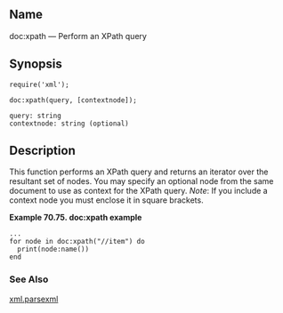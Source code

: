 <a name="lua.ref.xml.doc_xpath"></a>
## Name

doc:xpath — Perform an XPath query

<a name="idp19374208"></a>
## Synopsis

`require('xml');`

`doc:xpath(query, [contextnode]);`

```
query: string
contextnode: string (optional)
```
<a name="idp19377936"></a>
## Description

This function performs an XPath query and returns an iterator over the resultant set of nodes. You may specify an optional node from the same document to use as context for the XPath query. *Note*: If you include a context node you must enclose it in square brackets.

<a name="lua.ref.xml.doc_xpath.example"></a>

**Example 70.75. doc:xpath example**

```
...
for node in doc:xpath("//item") do
  print(node:name())
end
```

<a name="idp19382416"></a>
### See Also

[xml.parsexml](lua.ref.xml.parsexml "xml.parsexml")
